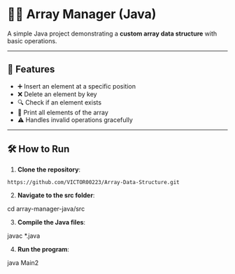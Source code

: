 # 👨‍💻 Array Manager (Java)

A simple Java project demonstrating a **custom array data structure** with basic operations.

---

## 🚀 Features

- ➕ Insert an element at a specific position  
- ❌ Delete an element by key  
- 🔍 Check if an element exists  
- 📄 Print all elements of the array  
- ⚠️ Handles invalid operations gracefully

---

## 🛠️ How to Run

1. **Clone the repository**:

```bash
https://github.com/VICTOR00223/Array-Data-Structure.git

```
2. **Navigate to the src folder**:
   
cd array-manager-java/src

3. **Compile the Java files**:
   
javac *.java

4. **Run the program**:
   
java Main2

